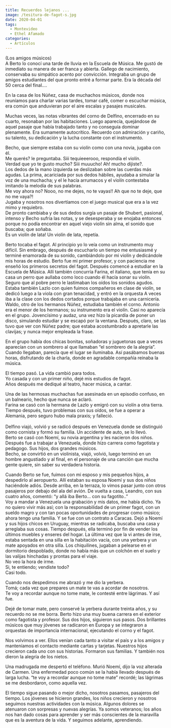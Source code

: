 ```yaml
---
title: Recuerdos lejanos ...
image: /tesitura-de-fagot-s.jpg
date: 2020-04-01
tags:
  - Montevideo
  - Ethel Afamado
categories:
  - Artículos
---
```

<social-share />
(Los amigos músicos)<br/>
A Berto lo conocí una tarde de  lluvia en la Escuela de Música. Me gustó de inmediato su manera  de ser franca y abierta. Gallego de nacimiento, conservaba su simpático acento por convicción.<!-- more --> Integraba un grupo de amigos estudiantes del que pronto entré a formar parte.  Era la década del 50 cerca del final….


En la casa de los Núñez,  casa de muchachos músicos, donde nos reuníamos  para charlar varias tardes, tomar café, comer o escuchar música, era común que anduvieran por el aire escalas y pasajes musicales.

Muchas  veces, las notas vibrantes del corno de Delfino, encerrado en su cuarto, resonaban por las habitaciones. Luego aparecía, quejándose de aquel pasaje que había trabajado tanto y no conseguía dominar plenamente. Era sumamente autocrítico. Recuerdo con admiración y cariño, su talento, su dedicación  y la lucha constante con el instrumento.

Becho, que siempre estaba con su violín como con una novia, jugaba con él.<br/>
 Me querés? le preguntaba. Siii tequieeerooo, respondía el violín.<br/>
 Verdad que yo te gusto mucho? Siii muuucho! Ah! mucho dijiste?. <br/>
Los dedos de la mano izquierda se deslizaban sobre las cuerdas más agudas. La prima,
acariciada por sus dedos hábiles, ayudaba a simular la voz de una muchacha; y el le hacía arrumacos y el violín contestaba imitando la melodía de sus palabras.<br/>
 Me voy ahora no? Nooo, no me dejes, no te vayas!! Ah que no te deje, que no me vaya?!<br/>
Jugaba y nosotros nos divertíamos con el juego musical que era a la vez mimo y requiebro.<br/>
De pronto cambiaba y de sus dedos surgía un pasaje de  Shubert, pasional, intenso y Becho sufría las notas, y se desesperaba y se enojaba entonces porque no podía encontrar en  aquel viejo violín sin alma,  el sonido que buscaba; que soñaba. <br/>
Es un violín de lata!  Un violín de lata, repetía.

Berto tocaba el fagot. Al principio yo lo veía como un instrumento muy difícil. Sin embrago,  después de escucharlo un tiempo me entusiasmé y terminé enamorada de su sonido, cambiándolo por mi violín y dedicándole mis horas de estudio.
Berto fue mi primer profesor, y  con paciencia me enseñó los primeros secretos del fagot.
Después comencé a estudiar  en la Escuela de Música.
Allí también concurría Farina, el italiano, que tenía en su casa un perro que aullaba como loco cuando él hacía sonar su violín. Seguro que al pobre perro le lastimaban los oídos los sonidos agudos. Estaba también Lazlo con quien fuimos compañeros en clase de violín, se dedicó luego a la viola con gran tenacidad, y entró en la orquesta A veces iba a la clase con los dedos cortados porque trabajaba en una carnicería. Waldo, otro de los hermanos  Núñez, estudiaba también el corno. Antonio era el menor de los hermanos; su instrumento era el violín. Casi no aparecía en el grupo. Jovencísimo y audaz, una vez  hizo la picardía de poner un disco, simulando estudiar y  se escapó  por la ventana. Después, claro, se las tuvo que ver con  Núñez padre; que estaba acostumbrado a apretarle las clavijas; y nunca mejor empleada la frase.

En el grupo había dos chicas bonitas, soñadoras y juguetonas que a veces aparecían con un sombrero al que llamaban “el sombrero de la alegría”. Cuando llegaban, parecía que el lugar se iluminaba. Así pasábamos buenas horas, disfrutando de la charla, donde en agradable compañía  reinaba la música.

El tiempo pasó.  La vida cambió para todos. <br/>
Yo casada y con un primer niño, dejé mis estudios de fagot. <br/>
Años después  me dediqué al teatro, hacer música, a cantar.  

Una de las hermosas muchachas fue asesinada en un episodio confuso, en un balneario, hecho que nunca se aclaró.<br/>
Farina se casó con la hermana de Lazlo y emigró con su violín a  otra tierra.<br/>
Tiempo después, tuvo problemas con sus oídos, se fue a operar a Alemania, pero seguro hubo mala praxis; y falleció.<br/>   
Delfino viajó, volvió y se radicó después en Venezuela donde se distinguió como cornista y formó su familia. Un accidente de auto, se lo llevó.<br/>
Berto se casó con Noemí, su novia argentina y les nacieron dos niños. Después  fue a trabajar  a Venezuela, donde hizo carrera como fagotista y pedagogo. Sus hijos, dos grandes músicos.<br/>
Becho, se convirtió en un violinista, viajó, volvió,  luego terminó en un hombre angustiado y al final, en el personaje de una canción que mucha gente quiere, sin saber su verdadera historia.<br/>

Cuando Berto se fue, fuimos con mi esposo y mis pequeños hijos, a despedirlo  al aeropuerto. Allí estaban su esposa Noemí y sus dos niños haciéndole adiós. Desde arriba, en la terraza, lo vimos pasar junto con otros pasajeros por debajo del ala del avión. De vuelta a casa, Leandro, con sus cuatro años, comentó:  “y allá iba Berto… con su fagotito..”<br/>
Voy a mandar a Venezuela una grabación y mis datos, me había dicho. Ya no quiero vivir más así; con  la responsabilidad de un primer fagot, con un sueldo magro y con tan pocas oportunidades de progresar como músico; ahora  tengo una familia. Y se fue con un contrato a Caracas. Dejó a Noemí y sus hijos chicos en Uruguay, mientras se radicaba, buscaba una casa y arreglaba sus cosas. Tiempo después, ella  terminó por fin de vender los últimos muebles y enseres del hogar.
La última vez que la vi  antes de irse, estaba sentada en una silla en la habitación vacía, con una yerbera y un mate apoyados en otra silla.
Los chiquilines,  jugaban a pelearse en el dormitorio despoblado, donde no había más que  un colchón en el suelo y las valijas hinchadas y prontas para el viaje.<br/>
No veo la hora de irme.<br/>
Si, te entiendo; vendiste todo?<br/>
Casi todo.

Cuando nos despedimos me abrazó y me dio la yerbera.<br/>
 Tomá; cada vez que prepares un mate te vas a acordar de nosotros.<br/>
 Te voy a recordar aunque no tome mate, le contesté entre lágrimas. Y así fue.<br/>

Dejé de tomar mate, pero conservé la yerbera durante treinta años, y su recuerdo no se me borra.
Berto hizo una muy buena carrera en el exterior como fagotista y profesor. Sus dos hijos, siguieron sus pasos. Dos brillantes músicos que muy jóvenes se radicaron en Europa y se integraron a orquestas de importancia internacional, ejecutando el corno y el fagot.

Nos volvimos a ver. Ellos venían cada tanto a visitar el país y a los amigos y manteníamos el contacto mediante cartas y tarjetas.
Nuestros hijos crecieron cada uno con sus historias. Formaron sus familias. Y también nos dieron la alegría de los nietos.

Una madrugada me despertó el teléfono. Murió Noemí, dijo la voz alterada de Carmen.
Una enfermedad poco común se la había llevado después de larga lucha. “te voy a recordar aunque no tome mate” recordé; las lágrimas se me desbordaron, como aquella vez.

El tiempo sigue pasando o mejor dicho, nosotros pasamos, pasajeros del tiempo.
Los jóvenes se hicieron grandes, los niños crecieron y nosotros seguimos nuestras actividades con la música. Algunos dolores se atenuaron con sorpresas y nuevas alegrías.
Ya somos veteranos; los años nos han dado cosas para aprender y ser más conscientes de la maravilla que es la aventura de la vida. Y seguimos adelante, aprendiendo.

